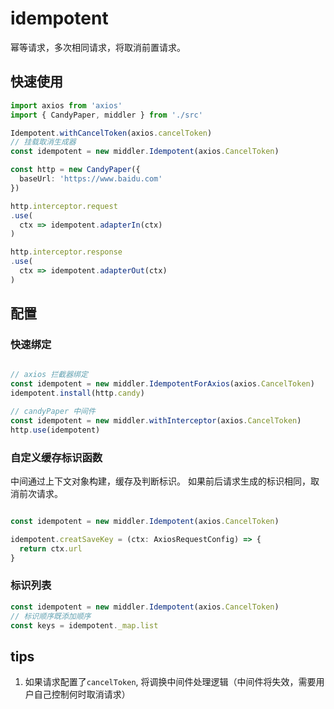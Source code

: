 # idempotent
幂等请求，多次相同请求，将取消前置请求。

## 快速使用
```ts
import axios from 'axios'
import { CandyPaper, middler } from './src'

Idempotent.withCancelToken(axios.cancelToken)
// 挂载取消生成器
const idempotent = new middler.Idempotent(axios.CancelToken)

const http = new CandyPaper({
  baseUrl: 'https://www.baidu.com'
})

http.interceptor.request
.use(
  ctx => idempotent.adapterIn(ctx)
)

http.interceptor.response
.use(
  ctx => idempotent.adapterOut(ctx)
)


```

## 配置


### 快速绑定
```ts

// axios 拦截器绑定
const idempotent = new middler.IdempotentForAxios(axios.CancelToken)
idempotent.install(http.candy)

// candyPaper 中间件
const idempotent = new middler.withInterceptor(axios.CancelToken)
http.use(idempotent)


```

### 自定义缓存标识函数
中间通过上下文对象构建，缓存及判断标识。 如果前后请求生成的标识相同，取消前次请求。
```ts

const idempotent = new middler.Idempotent(axios.CancelToken)

idempotent.creatSaveKey = (ctx: AxiosRequestConfig) => {
  return ctx.url
}

```

### 标识列表
```ts
const idempotent = new middler.Idempotent(axios.CancelToken)
// 标识顺序既添加顺序
const keys = idempotent._map.list

```

## tips
1. 如果请求配置了`cancelToken`, 将调换中间件处理逻辑（中间件将失效，需要用户自己控制何时取消请求）